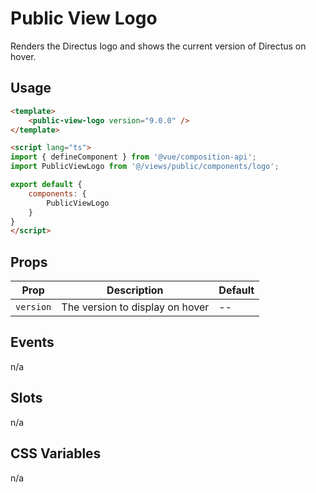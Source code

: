 # Public View Logo

Renders the Directus logo and shows the current version of Directus on hover.

## Usage

```html
<template>
	<public-view-logo version="9.0.0" />
</template>

<script lang="ts">
import { defineComponent } from '@vue/composition-api';
import PublicViewLogo from '@/views/public/components/logo';

export default {
	components: {
		PublicViewLogo
	}
}
</script>
```

## Props
| Prop      | Description                     | Default |
|-----------|---------------------------------|---------|
| `version` | The version to display on hover | --      |

## Events
n/a

## Slots
n/a

## CSS Variables
n/a
